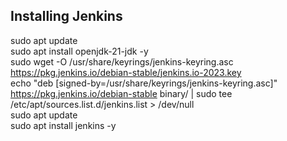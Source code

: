 ## Installing Jenkins

sudo apt update  
sudo apt install openjdk-21-jdk -y  
sudo wget -O /usr/share/keyrings/jenkins-keyring.asc https://pkg.jenkins.io/debian-stable/jenkins.io-2023.key  
echo "deb [signed-by=/usr/share/keyrings/jenkins-keyring.asc]" https://pkg.jenkins.io/debian-stable binary/ | sudo tee /etc/apt/sources.list.d/jenkins.list > /dev/null  
sudo apt update  
sudo apt install jenkins -y  

